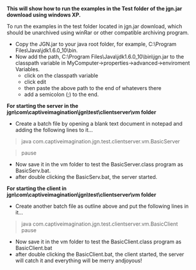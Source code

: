 **This will show how to run the examples in the Test folder of the jgn.jar download using windows XP.**

To run the examples in the test folder located in jgn.jar download, which should be unarchived using winRar or other compatible archiving program.
  * Copy the JGN.jar to your java root folder, for example, C:\Program Files\Java\jdk1.6.0\_10\bin.
  * Now add the path, C:\Program Files\Java\jdk1.6.0\_10\bin\jgn.jar to the classpath variable in MyComputer->properties->advanced->enviroment Variables.
    * click on the classpath variable
    * click edit
    * then paste the above path to the end of whatevers there
    * add a semicolon (;) to the end.

**For starting the server in the jgn\com\captiveimagination\jgn\test\clientserver\vm folder**
  * Create a batch file by opening a blank text document in notepad and adding the following lines to it...
> java com.captiveimagination.jgn.test.clientserver.vm.BasicServer<br>
<blockquote>pause<br>
</blockquote><ul><li>Now save it in the vm folder to test the BasicServer.class program as BasicServ.bat.<br>
</li><li>after double clicking the BasicServ.bat, the server started.</li></ul>

<b>For starting the client in jgn\com\captiveimagination\jgn\test\clientserver\vm folder</b>
<ul><li>Create another batch file as outline above and put the following lines in it...<br>
</li></ul><blockquote>java com.captiveimagination.jgn.test.clientserver.vm.BasicClient<br>
pause<br>
</blockquote><ul><li>Now save it in the vm folder to test the BasicClient.class program as BasicClient.bat<br>
</li><li>after double clicking the BasicClient.bat, the client started, the server will catch it and everything will be merry andjoyous!